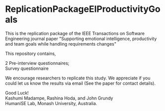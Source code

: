 # ReplicationPackageEIProductivityGoals

This is the replication package of the IEEE Transactions on Software Engineering journal paper "Supporting emotional intelligence, productivity
and team goals while handling requirements changes"

This repository contains,</br>


2 Pre-interview questionnaires;</br>
Survey questionnaire</br>

We encourage researchers to replicate this study. We appreciate if you could let us know the results via email (See the paper for contact details).

Good Luck!</br>
Kashumi Madampe, Rashina Hoda, and John Grundy</br>
HumaniSE Lab, Monash University, Australia.
